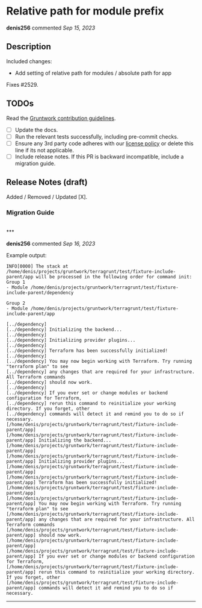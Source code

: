 # Relative path for module prefix

**denis256** commented *Sep 15, 2023*

<!-- Prepend '[WIP]' to the title if this PR is still a work-in-progress. Remove it when it is ready for review! -->

## Description

Included changes:
* Add setting of relative path for modules / absolute path for app

Fixes #2529.

<!-- Description of the changes introduced by this PR. -->

## TODOs

Read the [Gruntwork contribution guidelines](https://gruntwork.notion.site/Gruntwork-Coding-Methodology-02fdcd6e4b004e818553684760bf691e).

- [ ] Update the docs.
- [ ] Run the relevant tests successfully, including pre-commit checks.
- [ ] Ensure any 3rd party code adheres with our [license policy](https://www.notion.so/gruntwork/Gruntwork-licenses-and-open-source-usage-policy-f7dece1f780341c7b69c1763f22b1378) or delete this line if its not applicable.
- [ ] Include release notes. If this PR is backward incompatible, include a migration guide.

## Release Notes (draft)

<!-- One-line description of the PR that can be included in the final release notes. -->
Added / Removed / Updated [X].

### Migration Guide

<!-- Important: If you made any backward incompatible changes, then you must write a migration guide! -->


<br />
***


**denis256** commented *Sep 16, 2023*

Example output:
```
INFO[0000] The stack at /home/denis/projects/gruntwork/terragrunt/test/fixture-include-parent/app will be processed in the following order for command init:
Group 1
- Module /home/denis/projects/gruntwork/terragrunt/test/fixture-include-parent/dependency

Group 2
- Module /home/denis/projects/gruntwork/terragrunt/test/fixture-include-parent/app
 
[../dependency] 
[../dependency] Initializing the backend...
[../dependency] 
[../dependency] Initializing provider plugins...
[../dependency] 
[../dependency] Terraform has been successfully initialized!
[../dependency] 
[../dependency] You may now begin working with Terraform. Try running "terraform plan" to see
[../dependency] any changes that are required for your infrastructure. All Terraform commands
[../dependency] should now work.
[../dependency] 
[../dependency] If you ever set or change modules or backend configuration for Terraform,
[../dependency] rerun this command to reinitialize your working directory. If you forget, other
[../dependency] commands will detect it and remind you to do so if necessary.
[/home/denis/projects/gruntwork/terragrunt/test/fixture-include-parent/app] 
[/home/denis/projects/gruntwork/terragrunt/test/fixture-include-parent/app] Initializing the backend...
[/home/denis/projects/gruntwork/terragrunt/test/fixture-include-parent/app] 
[/home/denis/projects/gruntwork/terragrunt/test/fixture-include-parent/app] Initializing provider plugins...
[/home/denis/projects/gruntwork/terragrunt/test/fixture-include-parent/app] 
[/home/denis/projects/gruntwork/terragrunt/test/fixture-include-parent/app] Terraform has been successfully initialized!
[/home/denis/projects/gruntwork/terragrunt/test/fixture-include-parent/app] 
[/home/denis/projects/gruntwork/terragrunt/test/fixture-include-parent/app] You may now begin working with Terraform. Try running "terraform plan" to see
[/home/denis/projects/gruntwork/terragrunt/test/fixture-include-parent/app] any changes that are required for your infrastructure. All Terraform commands
[/home/denis/projects/gruntwork/terragrunt/test/fixture-include-parent/app] should now work.
[/home/denis/projects/gruntwork/terragrunt/test/fixture-include-parent/app] 
[/home/denis/projects/gruntwork/terragrunt/test/fixture-include-parent/app] If you ever set or change modules or backend configuration for Terraform,
[/home/denis/projects/gruntwork/terragrunt/test/fixture-include-parent/app] rerun this command to reinitialize your working directory. If you forget, other
[/home/denis/projects/gruntwork/terragrunt/test/fixture-include-parent/app] commands will detect it and remind you to do so if necessary.

```
***

